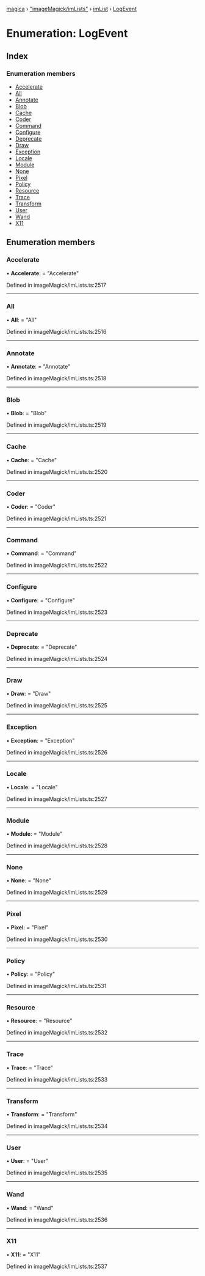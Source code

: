 [magica](../README.md) › ["imageMagick/imLists"](../modules/_imagemagick_imlists_.md) › [imList](../modules/_imagemagick_imlists_.imlist.md) › [LogEvent](_imagemagick_imlists_.imlist.logevent.md)

# Enumeration: LogEvent

## Index

### Enumeration members

* [Accelerate](_imagemagick_imlists_.imlist.logevent.md#accelerate)
* [All](_imagemagick_imlists_.imlist.logevent.md#all)
* [Annotate](_imagemagick_imlists_.imlist.logevent.md#annotate)
* [Blob](_imagemagick_imlists_.imlist.logevent.md#blob)
* [Cache](_imagemagick_imlists_.imlist.logevent.md#cache)
* [Coder](_imagemagick_imlists_.imlist.logevent.md#coder)
* [Command](_imagemagick_imlists_.imlist.logevent.md#command)
* [Configure](_imagemagick_imlists_.imlist.logevent.md#configure)
* [Deprecate](_imagemagick_imlists_.imlist.logevent.md#deprecate)
* [Draw](_imagemagick_imlists_.imlist.logevent.md#draw)
* [Exception](_imagemagick_imlists_.imlist.logevent.md#exception)
* [Locale](_imagemagick_imlists_.imlist.logevent.md#locale)
* [Module](_imagemagick_imlists_.imlist.logevent.md#module)
* [None](_imagemagick_imlists_.imlist.logevent.md#none)
* [Pixel](_imagemagick_imlists_.imlist.logevent.md#pixel)
* [Policy](_imagemagick_imlists_.imlist.logevent.md#policy)
* [Resource](_imagemagick_imlists_.imlist.logevent.md#resource)
* [Trace](_imagemagick_imlists_.imlist.logevent.md#trace)
* [Transform](_imagemagick_imlists_.imlist.logevent.md#transform)
* [User](_imagemagick_imlists_.imlist.logevent.md#user)
* [Wand](_imagemagick_imlists_.imlist.logevent.md#wand)
* [X11](_imagemagick_imlists_.imlist.logevent.md#x11)

## Enumeration members

###  Accelerate

• **Accelerate**: = "Accelerate"

Defined in imageMagick/imLists.ts:2517

___

###  All

• **All**: = "All"

Defined in imageMagick/imLists.ts:2516

___

###  Annotate

• **Annotate**: = "Annotate"

Defined in imageMagick/imLists.ts:2518

___

###  Blob

• **Blob**: = "Blob"

Defined in imageMagick/imLists.ts:2519

___

###  Cache

• **Cache**: = "Cache"

Defined in imageMagick/imLists.ts:2520

___

###  Coder

• **Coder**: = "Coder"

Defined in imageMagick/imLists.ts:2521

___

###  Command

• **Command**: = "Command"

Defined in imageMagick/imLists.ts:2522

___

###  Configure

• **Configure**: = "Configure"

Defined in imageMagick/imLists.ts:2523

___

###  Deprecate

• **Deprecate**: = "Deprecate"

Defined in imageMagick/imLists.ts:2524

___

###  Draw

• **Draw**: = "Draw"

Defined in imageMagick/imLists.ts:2525

___

###  Exception

• **Exception**: = "Exception"

Defined in imageMagick/imLists.ts:2526

___

###  Locale

• **Locale**: = "Locale"

Defined in imageMagick/imLists.ts:2527

___

###  Module

• **Module**: = "Module"

Defined in imageMagick/imLists.ts:2528

___

###  None

• **None**: = "None"

Defined in imageMagick/imLists.ts:2529

___

###  Pixel

• **Pixel**: = "Pixel"

Defined in imageMagick/imLists.ts:2530

___

###  Policy

• **Policy**: = "Policy"

Defined in imageMagick/imLists.ts:2531

___

###  Resource

• **Resource**: = "Resource"

Defined in imageMagick/imLists.ts:2532

___

###  Trace

• **Trace**: = "Trace"

Defined in imageMagick/imLists.ts:2533

___

###  Transform

• **Transform**: = "Transform"

Defined in imageMagick/imLists.ts:2534

___

###  User

• **User**: = "User"

Defined in imageMagick/imLists.ts:2535

___

###  Wand

• **Wand**: = "Wand"

Defined in imageMagick/imLists.ts:2536

___

###  X11

• **X11**: = "X11"

Defined in imageMagick/imLists.ts:2537
